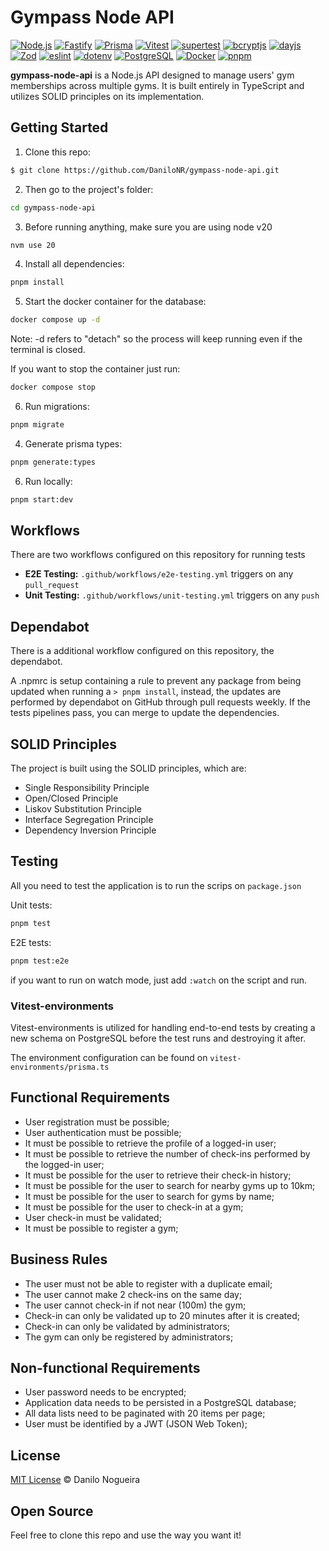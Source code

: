 # Gympass Node API

[![Node.js](https://img.shields.io/badge/Node.js-20.11.24-green?style=flat-square&logo=node.js)](https://nodejs.org/)
[![Fastify](https://img.shields.io/badge/Fastify-4.26.2-blue?style=flat-square&logo=fastify)](https://www.fastify.io/)
[![Prisma](https://img.shields.io/badge/Prisma-5.10.2-orange?style=flat-square&logo=prisma)](https://www.prisma.io/)
[![Vitest](https://img.shields.io/badge/Vitest-1.3.1-red?style=flat-square)](https://github.com/vitejs/vitest)
[![supertest](https://img.shields.io/badge/supertest-6.3.4-orange?style=flat-square)](https://github.com/visionmedia/supertest)
[![bcryptjs](https://img.shields.io/badge/bcryptjs-2.4.3-blue?style=flat-square)](https://github.com/dcodeIO/bcrypt.js)
[![dayjs](https://img.shields.io/badge/dayjs-1.11.10-yellow?style=flat-square)](https://github.com/iamkun/dayjs)
[![Zod](https://img.shields.io/badge/Zod-3.22.4-green?style=flat-square)](https://github.com/colinhacks/zod)
[![eslint](https://img.shields.io/badge/eslint-8.57.0-blue?style=flat-square&logo=eslint)](https://eslint.org/)
[![dotenv](https://img.shields.io/badge/dotenv-16.4.5-yellow?style=flat-square)](https://github.com/motdotla/dotenv)
[![PostgreSQL](https://img.shields.io/badge/PostgreSQL-5.10.2-blue?style=flat-square&logo=postgresql)](https://www.postgresql.org/)
[![Docker](https://img.shields.io/badge/Docker-25.0.3-blue?style=flat-square&logo=docker)](https://www.docker.com/)
[![pnpm](https://img.shields.io/badge/pnpm-8.9.2-blue?style=flat-square&logo=pnpm)](https://pnpm.io/)

**gympass-node-api** is a Node.js API designed to manage users' gym memberships
across multiple gyms. It is built entirely in TypeScript and utilizes SOLID
principles on its implementation.

## Getting Started

1. Clone this repo:

```sh
$ git clone https://github.com/DaniloNR/gympass-node-api.git
```

2. Then go to the project's folder:

```sh
cd gympass-node-api
```

3. Before running anything, make sure you are using node v20

```sh
nvm use 20
```

4. Install all dependencies:

```sh
pnpm install
```

5. Start the docker container for the database:

```sh
docker compose up -d
```

Note: -d refers to "detach" so the process will keep running even if the terminal is closed.

If you want to stop the container just run:

```sh
docker compose stop
```

6. Run migrations:

```sh
pnpm migrate
```

4. Generate prisma types:

```sh
pnpm generate:types
```

6. Run locally:

```sh
pnpm start:dev
```

## Workflows

There are two workflows configured on this repository for running tests

- **E2E Testing:** `.github/workflows/e2e-testing.yml` triggers on any `pull_request`
- **Unit Testing:** `.github/workflows/unit-testing.yml` triggers on any `push`

## Dependabot

There is a additional workflow configured on this repository, the dependabot.

A .npmrc is setup containing a rule to prevent any package from being updated
when running a `> pnpm install`, instead, the updates are performed by dependabot
on GitHub through pull requests weekly. If the tests pipelines pass, you can merge
to update the dependencies.

## SOLID Principles

The project is built using the SOLID principles, which are:

- Single Responsibility Principle
- Open/Closed Principle
- Liskov Substitution Principle
- Interface Segregation Principle
- Dependency Inversion Principle

## Testing

All you need to test the application is to run the scrips on `package.json`

Unit tests:

```sh
pnpm test
```

E2E tests:

```sh
pnpm test:e2e
```

if you want to run on watch mode, just add `:watch` on the script and run.

### Vitest-environments

Vitest-environments is utilized for handling end-to-end tests by creating a
new schema on PostgreSQL before the test runs and destroying it after.

The environment configuration can be found on `vitest-environments/prisma.ts`

## Functional Requirements

- User registration must be possible;
- User authentication must be possible;
- It must be possible to retrieve the profile of a logged-in user;
- It must be possible to retrieve the number of check-ins performed by the logged-in user;
- It must be possible for the user to retrieve their check-in history;
- It must be possible for the user to search for nearby gyms up to 10km;
- It must be possible for the user to search for gyms by name;
- It must be possible for the user to check-in at a gym;
- User check-in must be validated;
- It must be possible to register a gym;

## Business Rules

- The user must not be able to register with a duplicate email;
- The user cannot make 2 check-ins on the same day;
- The user cannot check-in if not near (100m) the gym;
- Check-in can only be validated up to 20 minutes after it is created;
- Check-in can only be validated by administrators;
- The gym can only be registered by administrators;

## Non-functional Requirements

- User password needs to be encrypted;
- Application data needs to be persisted in a PostgreSQL database;
- All data lists need to be paginated with 20 items per page;
- User must be identified by a JWT (JSON Web Token);

## License

[MIT License](http://zenorocha.mit-license.org/) © Danilo Nogueira

## Open Source

Feel free to clone this repo and use the way you want it!
